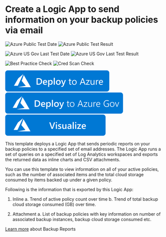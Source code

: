 # Create a Logic App to send information on your backup policies via email

![Azure Public Test Date](https://azurequickstartsservice.blob.core.windows.net/badges/101-backup-policies-report/PublicLastTestDate.svg)
![Azure Public Test Result](https://azurequickstartsservice.blob.core.windows.net/badges/101-backup-policies-report/PublicDeployment.svg)

![Azure US Gov Last Test Date](https://azurequickstartsservice.blob.core.windows.net/badges/101-backup-policies-report/FairfaxLastTestDate.svg)
![Azure US Gov Last Test Result](https://azurequickstartsservice.blob.core.windows.net/badges/101-backup-policies-report/FairfaxDeployment.svg)

![Best Practice Check](https://azurequickstartsservice.blob.core.windows.net/badges/101-backup-policies-report/BestPracticeResult.svg)
![Cred Scan Check](https://azurequickstartsservice.blob.core.windows.net/badges/101-backup-policies-report/CredScanResult.svg)

[![Deploy To Azure](https://raw.githubusercontent.com/Azure/azure-quickstart-templates/master/1-CONTRIBUTION-GUIDE/images/deploytoazure.svg?sanitize=true)](https://portal.azure.com/#create/Microsoft.Template/uri/https%3A%2F%2Fraw.githubusercontent.com%2FAzure%2Fazure-quickstart-templates%2Fmaster%2F101-backup-policies-report%2Fazuredeploy.json)
[![Deploy To Azure US Gov](https://raw.githubusercontent.com/Azure/azure-quickstart-templates/master/1-CONTRIBUTION-GUIDE/images/deploytoazuregov.svg?sanitize=true)](https://portal.azure.us/#create/Microsoft.Template/uri/https%3A%2F%2Fraw.githubusercontent.com%2FAzure%2Fazure-quickstart-templates%2Fmaster%2F101-backup-policies-report%2Fazuredeploy.json)
[![Visualize](https://raw.githubusercontent.com/Azure/azure-quickstart-templates/master/1-CONTRIBUTION-GUIDE/images/visualizebutton.svg?sanitize=true)](http://armviz.io/#/?load=https%3A%2F%2Fraw.githubusercontent.com%2FAzure%2Fazure-quickstart-templates%2Fmaster%2F101-backup-policies-report%2Fazuredeploy.json)


This template deploys a Logic App that sends periodic reports on your backup policies to a specified set of email addresses. The Logic App runs a set of queries on a specified set of Log Analytics workspaces and exports the returned data as inline charts and CSV attachments.

You can use this template to view information on all of your active policies, such as the number of associated items and the total cloud storage consumed by items backed up under a given policy.

Following is the information that is exported by this Logic App:

1. Inline 
a. Trend of active policy count over time
b. Trend of total backup cloud storage consumed (GB) over time.

2. Attachment
a. List of backup policies with key information on number of associated backup instances, backup cloud storage consumed etc.

[Learn more](https://aka.ms/AzureBackupReportDoc) about Backup Reports







